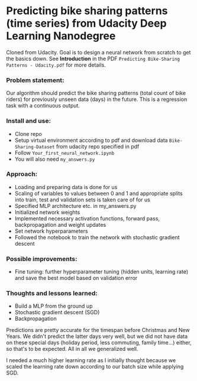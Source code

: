 # Predicting bike sharing patterns (time series) from Udacity Deep Learning Nanodegree
Cloned from Udacity. Goal is to design a neural network from scratch to get the basics down.
See **Introduction** in the PDF `Predicting Bike-Sharing Patterns - Udacity.pdf` for more details.

### Problem statement:
Our algorithm should predict the bike sharing patterns (total count of bike riders) for previously unseen data (days) in the future.
This is a regression task with a continuous output.

### Install and use:
* Clone repo
* Setup virtual environment according to pdf and download data `Bike-Sharing-Dataset` from udacity repo specified in pdf
* Follow `Your_first_neural_network.ipynb`
* You will also need `my_answers.py`

### Approach:
* Loading and preparing data is done for us
* Scaling of variables to values between 0 and 1 and appropriate splits into train, test and validation sets is taken care of for us
* Specified MLP architecture etc. in my_answers.py
* Initialized network weights
* Implemented necessary activation functions, forward pass, backpropagation and weight updates
* Set network hyperparameters
* Followed the notebook to train the network with stochastic gradient descent

### Possible improvements:
* Fine tuning: further hyperparameter tuning (hidden units, learning rate) and save the best model based on validation error

### Thoughts and lessons learned:
* Build a MLP from the ground up
* Stochastic gradient descent (SGD)
* Backpropagation

Predictions are pretty accurate for the timespan before Christmas and New Years. We didn't predict the latter days very well, but we did not have data on these special days (holiday period, less commuting, family time...) either, so that's to be expected. All in all we generalized well.

I needed a much higher learning rate as I initially thought because we scaled the learning rate down according to our batch size while applying SGD.

